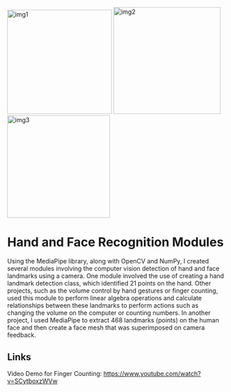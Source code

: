<img width="240" alt="img1" src="https://github.com/user-attachments/assets/851743ff-7643-4553-a947-ee2888ca2b8d">
<img width="246" alt="img2" src="https://github.com/user-attachments/assets/1c250d22-5dac-4d90-8684-04affebc1dcf" />
<img width="235.5" alt="img3" src="https://github.com/user-attachments/assets/c1cf021f-1d60-4501-a9ec-6c4a222ed334">

# Hand and Face Recognition Modules
Using the MediaPipe library, along with OpenCV and NumPy, I created several modules involving the computer vision detection of hand and face landmarks using a camera. One module involved the use of creating a hand landmark detection class, which identified 21 points on the hand. Other projects, such as the volume control by hand gestures or finger counting, used this module to perform linear algebra operations and calculate relationships between these landmarks to perform actions such as changing the volume on the computer or counting numbers. In another project, I used MediaPipe to extract 468 landmarks (points) on the human face and then create a face mesh that was superimposed on camera feedback. 

## Links
Video Demo for Finger Counting: https://www.youtube.com/watch?v=SCytboxzWVw
